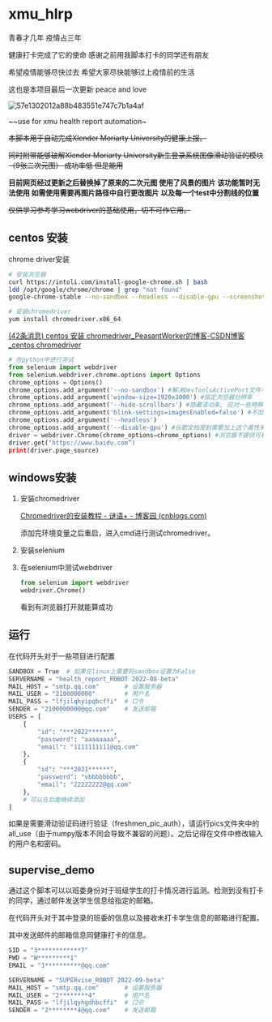 # xmu_hlrp

青春才几年 疫情占三年

健康打卡完成了它的使命 感谢之前用我脚本打卡的同学还有朋友

希望疫情能够尽快过去 希望大家尽快能够过上疫情前的生活

这也是本项目最后一次更新 peace and love

![57e1302012a88b483551e747c7b1a4af](https://user-images.githubusercontent.com/53749904/206694860-f42d8592-2b37-49c5-911e-ed016f3bff9a.jpg)




~~use for xmu health report automation~



~~本脚本用于自动完成Xlender Moriarty University的健康上报。~~

~~同时附带能够破解Xlender Moriarty University新生登录系统图像滑动验证的模块（9张二次元图） 成功率低 但是能用~~

**目前网页经过更新之后替换掉了原来的二次元图 使用了风景的图片 该功能暂时无法使用 如需使用需要再图片路径中自行更改图片 以及每一个test中分割线的位置**

~~仅供学习参考学习webdriver的基础使用，切不可作它用。~~


## centos 安装

chrome driver安装

```bash
# 安装浏览器
curl https://intoli.com/install-google-chrome.sh | bash
ldd /opt/google/chrome/chrome | grep "not found"
google-chrome-stable --no-sandbox --headless --disable-gpu --screenshot https://www.baidu.com

# 安装chromedriver
yum install chromedriver.x86_64
```

[(42条消息) centos 安装 chromedriver_PeasantWorker的博客-CSDN博客_centos chromedriver](https://blog.csdn.net/qq_44193969/article/details/123901407)

```python
# 在python中进行测试
from selenium import webdriver
from selenium.webdriver.chrome.options import Options
chrome_options = Options()
chrome_options.add_argument('--no-sandbox') #解决DevToolsActivePort文件不存在的报错
chrome_options.add_argument('window-size=1920x3000') #指定浏览器分辨率
chrome_options.add_argument('--hide-scrollbars') #隐藏滚动条, 应对一些特殊页面
chrome_options.add_argument('blink-settings=imagesEnabled=false') #不加载图片, 提升速度
chrome_options.add_argument('--headless')
chrome_options.add_argument('--disable-gpu') #谷歌文档提到需要加上这个属性来规避bug
driver = webdriver.Chrome(chrome_options=chrome_options) #浏览器不提供可视化页面. linux下如果系统不支持可视化不加这条会启动失败
driver.get("https://www.baidu.com”)
print(driver.page_source)
```





## windows安装

1. 安装chromedriver

   [Chromedriver的安装教程 - 谜语+ - 博客园 (cnblogs.com)](https://www.cnblogs.com/022414ls/p/15171863.html)

   添加完环境变量之后重启，进入cmd进行测试chromedriver。

2. 安装selenium

3. 在selenium中测试webdriver

   ```python
   from selenium import webdriver
   webdriver.Chrome()
   ```

   看到有浏览器打开就能算成功	



## 运行

在代码开头对于一些项目进行配置

```python
SANDBOX = True	# 如果在linux上需要将sandbox设置为False
SERVERNAME = "health_report_ROBOT 2022-08-beta"
MAIL_HOST = "smtp.qq.com"       # 设置服务器
MAIL_USER = "2100000000"        # 用户名
MAIL_PASS = "lfjilqhyipqbcffi"  # 口令
SENDER = "2100000000@qq.com"    # 发送邮箱
USERS = [
    {
        "id": "***2022******",
        "password": "aaaaaaaa",
        "email": "1111111111@qq.com"
    },
    {
        "id": "***2021******",
        "password": "vbbbbbbbb",
        "email": "22222222@qq.com"
    },
    # 可以在后面继续添加
]
```

如果是需要滑动验证码进行验证（freshmen_pic_auth），请运行pics文件夹中的all_use（由于numpy版本不同会导致不兼容的问题）。之后记得在文件中修改输入的用户名和密码。



## supervise_demo

通过这个脚本可以以班委身份对于班级学生的打卡情况进行监测。检测到没有打卡的同学，通过邮件发送学生信息给指定的邮箱。

在代码开头对于其中登录的班委的信息以及接收未打卡学生信息的邮箱进行配置。

其中发送邮件的邮箱信息同健康打卡的信息。

```python
SID = "3************7"
PWD = "W*********1"
EMAIL = "1**********@qq.com"

SERVERNAME = "SUPERvise_ROBOT 2022-09-beta"
MAIL_HOST = "smtp.qq.com"       # 设置服务器
MAIL_USER = "2********4"        # 用户名
MAIL_PASS = "lfjilqyhgdhbcffi"  # 口令
SENDER = "2********4@qq.com"    # 发送邮箱
```

